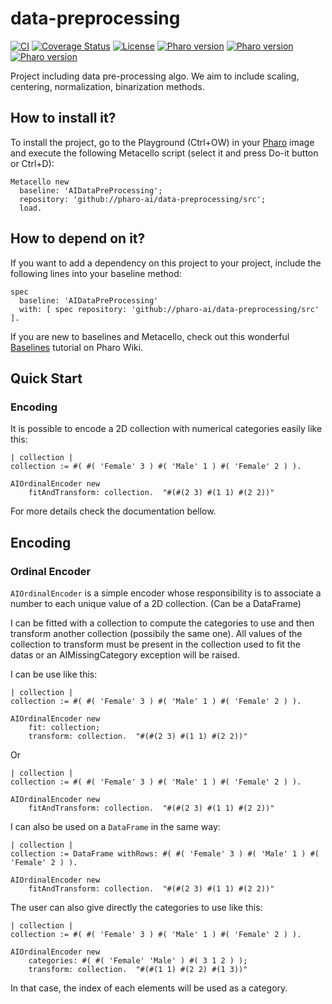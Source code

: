 # data-preprocessing

[![CI](https://github.com/pharo-ai/data-preprocessing/actions/workflows/ci.yml/badge.svg)](https://github.com/pharo-ai/data-preprocessing/actions/workflows/ci.yml)
[![Coverage Status](https://coveralls.io/repos/github/pharo-ai/data-preprocessing/badge.svg?branch=master)](https://coveralls.io/github/pharo-ai/data-preprocessing?branch=master)
[![License](https://img.shields.io/badge/license-MIT-blue.svg)](https://raw.githubusercontent.com/PharoAI/data-imputers/master/LICENSE)
[![Pharo version](https://img.shields.io/badge/Pharo-11-%23aac9ff.svg)](https://pharo.org/download)
[![Pharo version](https://img.shields.io/badge/Pharo-10-%23aac9ff.svg)](https://pharo.org/download)
[![Pharo version](https://img.shields.io/badge/Pharo-9.0-%23aac9ff.svg)](https://pharo.org/download)

Project including data pre-processing algo. We aim to include scaling, centering, normalization, binarization methods.

## How to install it?

To install the project, go to the Playground (Ctrl+OW) in your [Pharo](https://pharo.org/) image and execute the following Metacello script (select it and press Do-it button or Ctrl+D):

```Smalltalk
Metacello new
  baseline: 'AIDataPreProcessing';
  repository: 'github://pharo-ai/data-preprocessing/src';
  load.
```

## How to depend on it?

If you want to add a dependency on this project to your project, include the following lines into your baseline method:

```Smalltalk
spec
  baseline: 'AIDataPreProcessing'
  with: [ spec repository: 'github://pharo-ai/data-preprocessing/src' ].
```

If you are new to baselines and Metacello, check out this wonderful [Baselines](https://github.com/pharo-open-documentation/pharo-wiki/blob/master/General/Baselines.md) tutorial on Pharo Wiki.

## Quick Start

### Encoding

It is possible to encode a 2D collection with numerical categories easily like this:

```st
| collection |
collection := #( #( 'Female' 3 ) #( 'Male' 1 ) #( 'Female' 2 ) ).
	
AIOrdinalEncoder new
	fitAndTransform: collection.  "#(#(2 3) #(1 1) #(2 2))"
```

For more details check the documentation bellow.

## Encoding 

### Ordinal Encoder

`AIOrdinalEncoder` is a simple encoder whose responsibility is to associate a number to each unique value of a 2D collection. (Can be a DataFrame)

I can be fitted with a collection to compute the categories to use and then transform another collection (possibily the same one).
All values of the collection to transform must be present in the collection used to fit the datas or an AIMissingCategory exception will be raised.

I can be use like this:

```st
| collection |
collection := #( #( 'Female' 3 ) #( 'Male' 1 ) #( 'Female' 2 ) ).
	
AIOrdinalEncoder new
	fit: collection;
	transform: collection.  "#(#(2 3) #(1 1) #(2 2))"
```

Or

```st
| collection |
collection := #( #( 'Female' 3 ) #( 'Male' 1 ) #( 'Female' 2 ) ).
	
AIOrdinalEncoder new
	fitAndTransform: collection.  "#(#(2 3) #(1 1) #(2 2))"
```

I can also be used on a `DataFrame` in the same way:

```st
| collection |
collection := DataFrame withRows: #( #( 'Female' 3 ) #( 'Male' 1 ) #( 'Female' 2 ) ).
	
AIOrdinalEncoder new
	fitAndTransform: collection.  "#(#(2 3) #(1 1) #(2 2))"
```

The user can also give directly the categories to use like this:

```st
| collection |
collection := #( #( 'Female' 3 ) #( 'Male' 1 ) #( 'Female' 2 ) ).
	
AIOrdinalEncoder new
	categories: #( #( 'Female' 'Male' ) #( 3 1 2 ) );
	transform: collection. 	"#(#(1 1) #(2 2) #(1 3))"
```

In that case, the index of each elements will be used as a category.